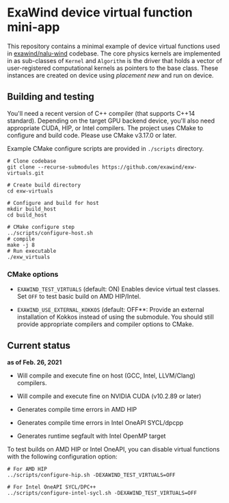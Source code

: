 # ExaWind device virtual function mini-app

This repository contains a minimal example of device virtual functions used in
[exawind/nalu-wind](https://github.com/exawind/nalu-wind) codebase. The core
physics kernels are implemented in as sub-classes of `Kernel` and `Algorithm` is
the driver that holds a vector of user-registered computational kernels as
pointers to the base class. These instances are created on device using
_placement new_ and run on device.

## Building and testing

You'll need a recent version of C++ compiler (that supports C++14 standard).
Depending on the target GPU backend device, you'll also need appropriate CUDA,
HIP, or Intel compilers. The project uses CMake to configure and build code.
Please use CMake v3.17.0 or later.

Example CMake configure scripts are provided in `./scripts` directory. 

```
# Clone codebase
git clone --recurse-submodules https://github.com/exawind/exw-virtuals.git

# Create build directory
cd exw-virtuals

# Configure and build for host
mkdir build_host
cd build_host

# CMake configure step
../scripts/configure-host.sh 
# compile
make -j 8
# Run executable
./exw_virtuals
```

### CMake options

- `EXAWIND_TEST_VIRTUALS` (default: ON) Enables device virtual test classes. Set
  `OFF` to test basic build on AMD HIP/Intel.
  
- `EXAWIND_USE_EXTERNAL_KOKKOS` (default: OFF**: Provide an external installation
  of Kokkos instead of using the submodule. You should still provide appropriate
  compilers and compiler options to CMake.

## Current status

**as of Feb. 26, 2021**

- Will compile and execute fine on host (GCC, Intel, LLVM/Clang) compilers. 

- Will compile and execute fine on NVIDIA CUDA (v10.2.89 or later)

- Generates compile time errors in AMD HIP

- Generates compile time errors in Intel OneAPI SYCL/dpcpp

- Generates runtime segfault with Intel OpenMP target

To test builds on AMD HIP or Intel OneAPI, you can disable virtual functions
with the following configuration option:

```
# For AMD HIP
../scripts/configure-hip.sh -DEXAWIND_TEST_VIRTUALS=OFF

# For Intel OneAPI SYCL/DPC++
../scripts/configure-intel-sycl.sh -DEXAWIND_TEST_VIRTUALS=OFF
```
